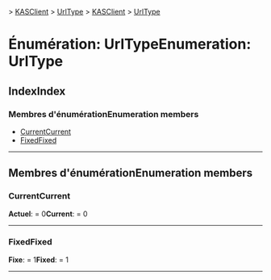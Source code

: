 <span data-ttu-id="b6e1f-101">[](../README.md) > [KASClient](../modules/kasclient.md) > [UrlType](../enums/kasclient.urltype.md)</span><span class="sxs-lookup"><span data-stu-id="b6e1f-101">[](../README.md) > [KASClient](../modules/kasclient.md) > [UrlType](../enums/kasclient.urltype.md)</span></span>

# <a name="enumeration-urltype"></a><span data-ttu-id="b6e1f-102">Énumération: UrlType</span><span class="sxs-lookup"><span data-stu-id="b6e1f-102">Enumeration: UrlType</span></span>

## <a name="index"></a><span data-ttu-id="b6e1f-103">Index</span><span class="sxs-lookup"><span data-stu-id="b6e1f-103">Index</span></span>

### <a name="enumeration-members"></a><span data-ttu-id="b6e1f-104">Membres d'énumération</span><span class="sxs-lookup"><span data-stu-id="b6e1f-104">Enumeration members</span></span>

* [<span data-ttu-id="b6e1f-105">Current</span><span class="sxs-lookup"><span data-stu-id="b6e1f-105">Current</span></span>](kasclient.urltype.md#current)
* [<span data-ttu-id="b6e1f-106">Fixed</span><span class="sxs-lookup"><span data-stu-id="b6e1f-106">Fixed</span></span>](kasclient.urltype.md#fixed)

---

## <a name="enumeration-members"></a><span data-ttu-id="b6e1f-107">Membres d'énumération</span><span class="sxs-lookup"><span data-stu-id="b6e1f-107">Enumeration members</span></span>

<a id="current"></a>

###  <a name="current"></a><span data-ttu-id="b6e1f-108">Current</span><span class="sxs-lookup"><span data-stu-id="b6e1f-108">Current</span></span>

<span data-ttu-id="b6e1f-109">**Actuel**: = 0</span><span class="sxs-lookup"><span data-stu-id="b6e1f-109">**Current**:  = 0</span></span>

___

<a id="fixed"></a>

###  <a name="fixed"></a><span data-ttu-id="b6e1f-110">Fixed</span><span class="sxs-lookup"><span data-stu-id="b6e1f-110">Fixed</span></span>

<span data-ttu-id="b6e1f-111">**Fixe**: = 1</span><span class="sxs-lookup"><span data-stu-id="b6e1f-111">**Fixed**:  = 1</span></span>

___

